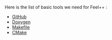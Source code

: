 Here is the list of basic tools we need for Feel++ :


* [GitHub](github.md)
* [Doxygen](doxygen.md)
* [Makefile](makefile.md)
* [CMake](cmake.md)
